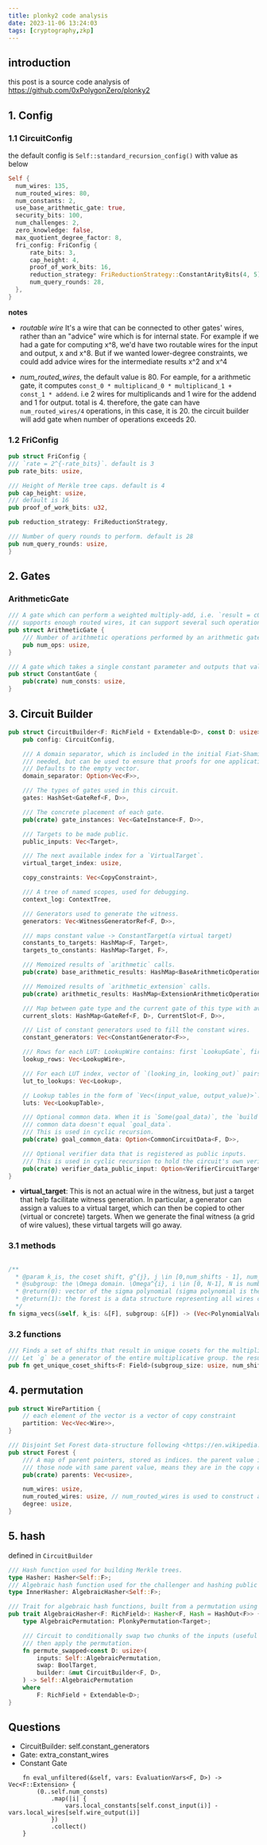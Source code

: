 ```yaml
---
title: plonky2 code analysis
date: 2023-11-06 13:24:03
tags: [cryptography,zkp]
---
```


<script
  src="https://cdn.mathjax.org/mathjax/latest/MathJax.js?config=TeX-AMS-MML_HTMLorMML"
  type="text/javascript">
</script>

## introduction
this post is a source code analysis of https://github.com/0xPolygonZero/plonky2

## 1. Config
### 1.1 CircuitConfig
the default config is `Self::standard_recursion_config()` with value as below
```rust
Self {
  num_wires: 135,
  num_routed_wires: 80, 
  num_constants: 2,
  use_base_arithmetic_gate: true,
  security_bits: 100,
  num_challenges: 2,
  zero_knowledge: false,
  max_quotient_degree_factor: 8,
  fri_config: FriConfig {
      rate_bits: 3,
      cap_height: 4,
      proof_of_work_bits: 16,
      reduction_strategy: FriReductionStrategy::ConstantArityBits(4, 5),
      num_query_rounds: 28,
  },
}
```

**notes**
- *routable wire* It's a wire that can be connected to other gates' wires, rather than an "advice" wire which is for internal state. For example if we had a gate for computing x^8, we'd have two routable wires for the input and output, x and x^8. But if we wanted lower-degree constraints, we could add advice wires for the intermediate results x^2 and x^4

- *num_routed_wires*, the default value is 80. For eample, for a arithmetic gate, it computes `const_0 * multiplicand_0 * multiplicand_1 + const_1 * addend`. i.e 2 wires for multiplicands and 1 wire for the addend and 1 for output. total is 4. therefore, the gate can have `num_routed_wires/4` operations, in this case, it is 20. the circuit builder will add gate when number of operations exceeds 20.

### 1.2 FriConfig
```rust
pub struct FriConfig {
/// `rate = 2^{-rate_bits}`. default is 3
pub rate_bits: usize,  

/// Height of Merkle tree caps. default is 4
pub cap_height: usize,
/// default is 16
pub proof_of_work_bits: u32,

pub reduction_strategy: FriReductionStrategy,

/// Number of query rounds to perform. default is 28
pub num_query_rounds: usize,
}
```

## 2. Gates
### ArithmeticGate
```rust
/// A gate which can perform a weighted multiply-add, i.e. `result = c0 x y + c1 z`. If the config
/// supports enough routed wires, it can support several such operations in one gate.
pub struct ArithmeticGate {
    /// Number of arithmetic operations performed by an arithmetic gate.
    pub num_ops: usize,
}

/// A gate which takes a single constant parameter and outputs that value.
pub struct ConstantGate {
    pub(crate) num_consts: usize,
}
```

## 3. Circuit Builder
```rust
pub struct CircuitBuilder<F: RichField + Extendable<D>, const D: usize> {
    pub config: CircuitConfig,

    /// A domain separator, which is included in the initial Fiat-Shamir seed. This is generally not
    /// needed, but can be used to ensure that proofs for one application are not valid for another.
    /// Defaults to the empty vector.
    domain_separator: Option<Vec<F>>,

    /// The types of gates used in this circuit.
    gates: HashSet<GateRef<F, D>>,

    /// The concrete placement of each gate.
    pub(crate) gate_instances: Vec<GateInstance<F, D>>,

    /// Targets to be made public.
    public_inputs: Vec<Target>,

    /// The next available index for a `VirtualTarget`.
    virtual_target_index: usize,

    copy_constraints: Vec<CopyConstraint>,

    /// A tree of named scopes, used for debugging.
    context_log: ContextTree,

    /// Generators used to generate the witness.
    generators: Vec<WitnessGeneratorRef<F, D>>,

    /// maps constant value -> ConstantTarget(a virtual target)
    constants_to_targets: HashMap<F, Target>,
    targets_to_constants: HashMap<Target, F>,

    /// Memoized results of `arithmetic` calls.
    pub(crate) base_arithmetic_results: HashMap<BaseArithmeticOperation<F>, Target>,

    /// Memoized results of `arithmetic_extension` calls.
    pub(crate) arithmetic_results: HashMap<ExtensionArithmeticOperation<F, D>, ExtensionTarget<D>>,

    /// Map between gate type and the current gate of this type with available slots.
    current_slots: HashMap<GateRef<F, D>, CurrentSlot<F, D>>,

    /// List of constant generators used to fill the constant wires.
    constant_generators: Vec<ConstantGenerator<F>>,

    /// Rows for each LUT: LookupWire contains: first `LookupGate`, first `LookupTableGate`, last `LookupTableGate`.
    lookup_rows: Vec<LookupWire>,

    /// For each LUT index, vector of `(looking_in, looking_out)` pairs.
    lut_to_lookups: Vec<Lookup>,

    // Lookup tables in the form of `Vec<(input_value, output_value)>`.
    luts: Vec<LookupTable>,

    /// Optional common data. When it is `Some(goal_data)`, the `build` function panics if the resulting
    /// common data doesn't equal `goal_data`.
    /// This is used in cyclic recursion.
    pub(crate) goal_common_data: Option<CommonCircuitData<F, D>>,

    /// Optional verifier data that is registered as public inputs.
    /// This is used in cyclic recursion to hold the circuit's own verifier key.
    pub(crate) verifier_data_public_input: Option<VerifierCircuitTarget>,
}
```
- **virtual_target**:  This is not an actual wire in the witness, but just a target that help facilitate witness generation. In particular, a generator can assign a values to a virtual target, which can then be copied to other (virtual or concrete) targets. When we generate the final witness (a grid of wire values), these virtual targets will go away.

### 3.1 methods
```rust

/**
  * @param k_is, the coset shift, g^{j}, j \in [0,num_shifts - 1], num_shifts is equal to num_routed_wires (columns); e.q 100
  * @subgroup: the \Omega domain. \Omega^{i}, i \in [0, N-1], N is number of gates (rows); e.q 8 (2^3)
  * @return(0): vector of the sigma polynomial (sigma polynomial is the copy constraint permutation); the size is equal to the number of cols
  * @return(1): the forest is a data structure representing all wires copy constraint. the collected wires forms a unique partition
  */
fn sigma_vecs(&self, k_is: &[F], subgroup: &[F]) -> (Vec<PolynomialValues<F>>, Forest) {}
```

### 3.2 functions
```rust
/// Finds a set of shifts that result in unique cosets for the multiplicative subgroup of size `2^subgroup_bits`.
/// Let `g` be a generator of the entire multiplicative group. the result is just g^0, ..., g^(num_shifts - 1)
pub fn get_unique_coset_shifts<F: Field>(subgroup_size: usize, num_shifts: usize) -> Vec<F> {}
```

## 4. permutation
```rust
pub struct WirePartition {
    // each element of the vector is a vector of copy constraint
    partition: Vec<Vec<Wire>>,
}

/// Disjoint Set Forest data-structure following <https://en.wikipedia.org/wiki/Disjoint-set_data_structure>.
pub struct Forest {
    /// A map of parent pointers, stored as indices. the parent value is the partition it belongs to
    /// those node with same parent value, means they are in the copy constraint 
    pub(crate) parents: Vec<usize>,

    num_wires: usize,
    num_routed_wires: usize, // num_routed_wires is used to construct all wires
    degree: usize,
}
```

## 5. hash
defined in `CircuitBuilder`
```rust
/// Hash function used for building Merkle trees.
type Hasher: Hasher<Self::F>;
/// Algebraic hash function used for the challenger and hashing public inputs.
type InnerHasher: AlgebraicHasher<Self::F>;

/// Trait for algebraic hash functions, built from a permutation using the sponge construction.
pub trait AlgebraicHasher<F: RichField>: Hasher<F, Hash = HashOut<F>> {
    type AlgebraicPermutation: PlonkyPermutation<Target>;

    /// Circuit to conditionally swap two chunks of the inputs (useful in verifying Merkle proofs),
    /// then apply the permutation.
    fn permute_swapped<const D: usize>(
        inputs: Self::AlgebraicPermutation,
        swap: BoolTarget,
        builder: &mut CircuitBuilder<F, D>,
    ) -> Self::AlgebraicPermutation
    where
        F: RichField + Extendable<D>;
}
```






## Questions
- CircuitBuilder: self.constant_generators
- Gate: extra_constant_wires
- Constant Gate
```
    fn eval_unfiltered(&self, vars: EvaluationVars<F, D>) -> Vec<F::Extension> {
        (0..self.num_consts)
            .map(|i| {
                vars.local_constants[self.const_input(i)] - vars.local_wires[self.wire_output(i)]
            })
            .collect()
    }
```